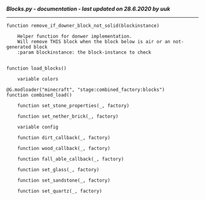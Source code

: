 ***Blocks.py - documentation - last updated on 28.6.2020 by uuk***
___

    function remove_if_downer_block_not_solid(blockinstance)
        
        Helper function for donwer implementation.
        Will remove THIS block when the block below is air or an not-generated block
        :param blockinstance: the block-instance to check


    function load_blocks()

        variable colors

    @G.modloader("minecraft", "stage:combined_factory:blocks")
    function combined_load()

        function set_stone_properties(_, factory)

        function set_nether_brick(_, factory)

        variable config

        function dirt_callback(_, factory)

        function wood_callback(_, factory)

        function fall_able_callback(_, factory)

        function set_glass(_, factory)

        function set_sandstone(_, factory)

        function set_quartz(_, factory)